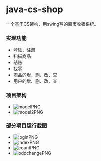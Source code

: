 ﻿# java-cs-shop
一个基于CS架构、用swing写的超市收银系统。

### 实现功能

* 登陆、注册
* 扫描商品
* 结账
* 找零
* 商品的增、删、改、查
* 用户的增、删、改、查

### 项目架构

* ![modelPNG](https://github.com/JieDreambuilder/java-cs-shop/blob/master/readmeImg/model.png)
* ![model2PNG](https://github.com/JieDreambuilder/java-cs-shop/blob/master/readmeImg/model2.png)

### 部分项目运行截图

* ![loginPNG](https://github.com/JieDreambuilder/java-cs-shop/blob/master/readmeImg/login.png)
* ![indexPNG](https://github.com/JieDreambuilder/java-cs-shop/blob/master/readmeImg/index.png)
* ![countPNG](https://github.com/JieDreambuilder/java-cs-shop/blob/master/readmeImg/count.png)
* ![oddchangePNG](https://github.com/JieDreambuilder/java-cs-shop/blob/master/readmeImg/oddchange.png)